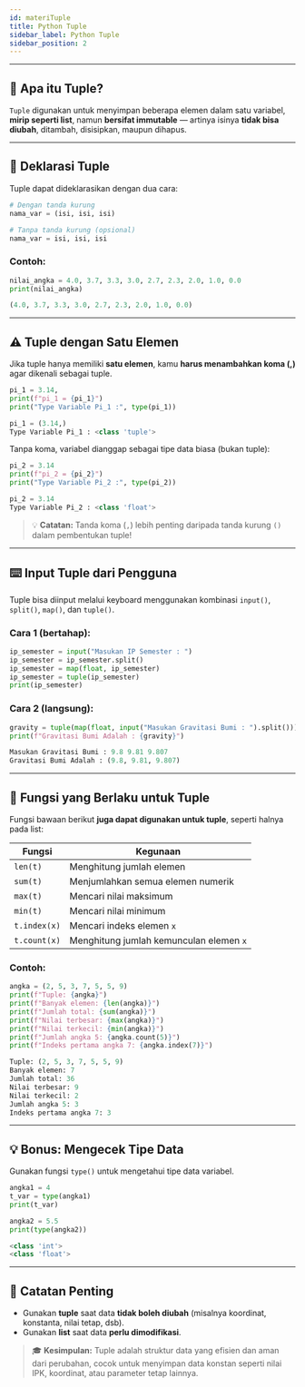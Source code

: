 ```yaml
---
id: materiTuple
title: Python Tuple
sidebar_label: Python Tuple
sidebar_position: 2
---
```


---

## 🔷 Apa itu Tuple?

`Tuple` digunakan untuk menyimpan beberapa elemen dalam satu variabel, **mirip seperti list**, namun **bersifat immutable** — artinya isinya **tidak bisa diubah**, ditambah, disisipkan, maupun dihapus.

---

## 🧩 Deklarasi Tuple

Tuple dapat dideklarasikan dengan dua cara:

```py title="tuple_dasar.py"
# Dengan tanda kurung
nama_var = (isi, isi, isi)

# Tanpa tanda kurung (opsional)
nama_var = isi, isi, isi
```

### Contoh:

```py title="tuple_contoh.py"
nilai_angka = 4.0, 3.7, 3.3, 3.0, 2.7, 2.3, 2.0, 1.0, 0.0
print(nilai_angka)
```

```py title="output"
(4.0, 3.7, 3.3, 3.0, 2.7, 2.3, 2.0, 1.0, 0.0)
```

---

## ⚠️ Tuple dengan Satu Elemen

Jika tuple hanya memiliki **satu elemen**, kamu **harus menambahkan koma (,)** agar dikenali sebagai tuple.

```py title="tuple_satu_elemen.py"
pi_1 = 3.14,
print(f"pi_1 = {pi_1}")
print("Type Variable Pi_1 :", type(pi_1))
```

```py title="output"
pi_1 = (3.14,)
Type Variable Pi_1 : <class 'tuple'>
```

Tanpa koma, variabel dianggap sebagai tipe data biasa (bukan tuple):

```py title="tuple_salah.py"
pi_2 = 3.14
print(f"pi_2 = {pi_2}")
print("Type Variable Pi_2 :", type(pi_2))
```

```py title="output"
pi_2 = 3.14
Type Variable Pi_2 : <class 'float'>
```

> 💡 **Catatan:** Tanda koma (`,`) lebih penting daripada tanda kurung `()` dalam pembentukan tuple!

---

## ⌨️ Input Tuple dari Pengguna

Tuple bisa diinput melalui keyboard menggunakan kombinasi `input()`, `split()`, `map()`, dan `tuple()`.

### Cara 1 (bertahap):

```py title="input_tuple_manual.py"
ip_semester = input("Masukan IP Semester : ")
ip_semester = ip_semester.split()
ip_semester = map(float, ip_semester)
ip_semester = tuple(ip_semester)
print(ip_semester)
```

### Cara 2 (langsung):

```py title="input_tuple_langsung.py"
gravity = tuple(map(float, input("Masukan Gravitasi Bumi : ").split()))
print(f"Gravitasi Bumi Adalah : {gravity}")
```

```py title="output"
Masukan Gravitasi Bumi : 9.8 9.81 9.807
Gravitasi Bumi Adalah : (9.8, 9.81, 9.807)
```

---

## 🧮 Fungsi yang Berlaku untuk Tuple

Fungsi bawaan berikut **juga dapat digunakan untuk tuple**, seperti halnya pada list:

| Fungsi       | Kegunaan                                |
| ------------ | --------------------------------------- |
| `len(t)`     | Menghitung jumlah elemen                |
| `sum(t)`     | Menjumlahkan semua elemen numerik       |
| `max(t)`     | Mencari nilai maksimum                  |
| `min(t)`     | Mencari nilai minimum                   |
| `t.index(x)` | Mencari indeks elemen `x`               |
| `t.count(x)` | Menghitung jumlah kemunculan elemen `x` |

### Contoh:

```py title="fungsi_tuple.py"
angka = (2, 5, 3, 7, 5, 5, 9)
print(f"Tuple: {angka}")
print(f"Banyak elemen: {len(angka)}")
print(f"Jumlah total: {sum(angka)}")
print(f"Nilai terbesar: {max(angka)}")
print(f"Nilai terkecil: {min(angka)}")
print(f"Jumlah angka 5: {angka.count(5)}")
print(f"Indeks pertama angka 7: {angka.index(7)}")
```

```py title="output"
Tuple: (2, 5, 3, 7, 5, 5, 9)
Banyak elemen: 7
Jumlah total: 36
Nilai terbesar: 9
Nilai terkecil: 2
Jumlah angka 5: 3
Indeks pertama angka 7: 3
```

---

## 💡 Bonus: Mengecek Tipe Data

Gunakan fungsi `type()` untuk mengetahui tipe data variabel.

```py title="type_variable.py"
angka1 = 4
t_var = type(angka1)
print(t_var)

angka2 = 5.5
print(type(angka2))
```

```py title="output"
<class 'int'>
<class 'float'>
```

---

## 🧠 Catatan Penting

* Gunakan **tuple** saat data **tidak boleh diubah** (misalnya koordinat, konstanta, nilai tetap, dsb).
* Gunakan **list** saat data **perlu dimodifikasi**.

> 🎓 **Kesimpulan:** Tuple adalah struktur data yang efisien dan aman dari perubahan, cocok untuk menyimpan data konstan seperti nilai IPK, koordinat, atau parameter tetap lainnya.
